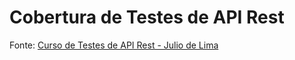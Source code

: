 # Cobertura de Testes de API Rest







Fonte: [Curso de Testes de API Rest - Julio de Lima](https://www.youtube.com/playlist?list=PLf8x7B3nFTl17WeEVj405tHlstiq1kNBX)